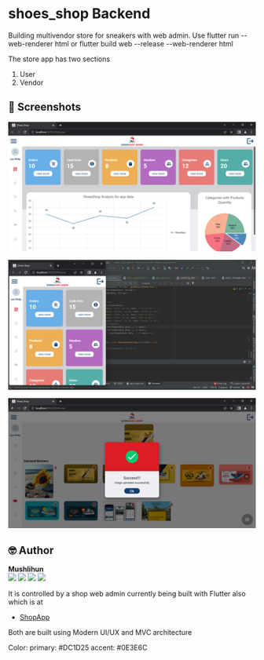 # shoes_shop Backend

Building multivendor store for sneakers with web admin.
Use flutter run --web-renderer html or flutter build web --release --web-renderer html

The store app has two sections
1. User
2. Vendor

## 📸 Screenshots

![ShopAdmin](https://github.com/mushlihun/shoesfull/blob/master/screenshots/1.png)

![ShopAdmin](https://github.com/mushlihun/shoesfull/blob/master/screenshots/3.png)

![ShopAdmin](https://github.com/mushlihun/shoesfull/blob/master/screenshots/5.png)

## 🤓 Author

**Mushlihun**
<br>
<img href="https://www.facebook.com/Mushlihunn" src="https://img.shields.io/badge/facebook-%231877F2.svg?&style=for-the-badge&logo=facebook&logoColor=white">
<img href="https://instagram.com/mushlihun" src="https://img.shields.io/badge/instagram-%23E4405F.svg?&style=for-the-badge&logo=instagram&logoColor=white">
<img href="https://linkedin.com/in/mushlihun" src="https://img.shields.io/badge/linkedin-%230077B5.svg?&style=for-the-badge&logo=linkedin&logoColor=white">
<img href="https://github.com/mushlihun" src="https://img.shields.io/badge/github-%23181717.svg?&style=for-the-badge&logo=github&logoColor=white">
<br>


It is controlled by a shop web admin currently being built with Flutter also which is at
- [ShopApp](https://github.com/mushlihun/shoesfull/frontends)

Both are built using Modern UI/UX and MVC architecture


Color:
primary: #DC1D25
accent: #0E3E6C
